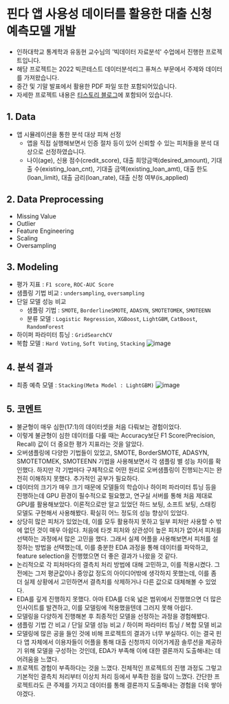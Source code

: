 # 핀다 앱 사용성 데이터를 활용한 대출 신청 예측모델 개발

- 인하대학교 통계학과 유동현 교수님의 '빅데이터 자료분석' 수업에서 진행한 프로젝트입니다. 
- 해당 프로젝트는 2022 빅콘테스트 데이터분석리그 퓨쳐스 부문에서 주제와 데이터를 가져왔습니다.
- 중간 및 기말 발표에서 활용한 PDF 파일 또한 포함되어있습니다.
- 자세한 프로젝트 내용은 [티스토리 블로그](https://sonstory.tistory.com/37)에 포함되어 있습니다.

## 1. Data

- 앱 시뮬레이션을 통한 분석 대상 피쳐 선정
  - 앱을 직접 실행해보면서 인증 절차 등이 있어 신뢰할 수 있는 피처들을 분석 대상으로 선정하였습니다.
  - 나이(age), 신용 점수(credit_score), 대출 희망금액(desired_amount), 기대출 수(existing_loan_cnt), 기대출 금액(existing_loan_amt), 대출 한도(loan_limit), 대출 금리(loan_rate), 대출 신청 여부(is_applied)
  
## 2. Data Preprocessing
- Missing Value
- Outlier
- Feature Engineering
- Scaling
- Oversampling

## 3. Modeling
- 평가 지표 : `F1 score`, `ROC-AUC Score`
- 샘플링 기법 비교 : `undersampling`, `oversampling`
- 단일 모델 성능 비교
  - 샘플링 기법 : `SMOTE`, `BorderlineSMOTE`, `ADASYN`, `SMOTETOMEK`, `SMOTEENN`
  - 분류 모델 : `Logistic Regression`, `XGBoost`, `LightGBM`, `CatBoost`, `RandomForest`
- 하이퍼 파라미터 튜닝 : `GridSearchCV`
- 복합 모델 : `Hard Voting`, `Soft Voting`, `Stacking`
![image](https://user-images.githubusercontent.com/79157951/230641643-a1fb2a69-c079-4521-88dc-00dbdbff18fe.png)

## 4. 분석 결과
- 최종 예측 모델 : `Stacking(Meta Model : LightGBM)`
![image](https://user-images.githubusercontent.com/79157951/230641540-b7e9138a-53aa-4638-b076-97a3fa20a7e1.png)

## 5. 코멘트
- 불균형이 매우 심한(17:1)의 데이터셋을 처음 다뤄보는 경험이었다.
- 이렇게 불균형이 심한 데이터를 다룰 때는 Accuracy보단 F1 Score(Precision, Recall) 값이 더 중요한 평가 지표라는 것을 알았다.
- 오버샘플링에 다양한 기법들이 있었고, SMOTE, BorderSMOTE, ADASYN, SMOTETOMEK, SMOTEENN 기법을 사용해보면서 각 샘플링 별 성능 차이를 확인했다. 하지만 각 기법마다 구체적으로 어떤 원리로 오버샘플링이 진행되는지는 완전히 이해하지 못했다. 추가적인 공부가 필요하다.
- 데이터의 크기가 매우 크기 때문에 모델들의 학습이나 하이퍼 파라미터 튜닝 등을 진행하는데 GPU 환경이 필수적으로 필요했고, 연구실 서버를 통해 처음 제대로 GPU를 활용해보았다.
이론적으로만 알고 있었던 하드 보팅, 소프트 보팅, 스태킹 모델도 구현해서 사용해봤다. 확실히 어느 정도의 성능 향상이 있었다.
- 상당히 많은 피처가 있었는데, 이를 모두 활용하지 못하고 일부 피처만 사용할 수 밖에 없던 것이 매우 아쉽다. 처음에 타겟 피처와 상관성이 높은 피처가 없어서 피처를 선택하는 과정에서 많은 고민을 했다. 그래서 실제 어플을 사용해보면서 피처를 설정하는 방법을 선택했는데, 이를 충분한 EDA 과정을 통해 데이터를 파악하고, feature selection을 진행했으면 더 좋은 결과가 나왔을 것 같다.
- 논리적으로 각 피처마다의 결측치 처리 방법에 대해 고민하고, 이를 적용시켰다. 그 전에는 그저 평균값이나 중앙값 정도의 아이디어밖에 생각하지 못했는데, 이를 좀 더 실제 상황에서 고민하면서 결측치를 삭제하거나 다른 값으로 대체해볼 수 있었다.
- EDA를 깊게 진행하지 못했다. 아마 EDA를 더욱 넓은 범위에서 진행했으면 더 많은 인사이트를 발견하고, 이를 모델링에 적용했을텐데 그러지 못해 아쉽다.
- 모델링을 다양하게 진행해본 후 최종적인 모델을 선정하는 과정을 경험해봤다.
- 샘플링 기법 간 비교 / 단일 모델 성능 비교 / 하이퍼 파라미터 튜닝 / 복합 모델 비교
- 모델링에 많은 공을 들인 것에 비해 프로젝트의 결과가 너무 부실하다. 이는 결국 핀다 앱 자체에서 이용자들이 어플을 통해 대출 신청까지 이어가게끔 솔루션을 제공하기 위해 모델을 구성하는 것인데, EDA가 부족해 이에 대한 결론까지 도출해내는 데 어려움을 느꼈다.
- 프로젝트 경험이 부족하다는 것을 느꼈다. 전체적인 프로젝트의 진행 과정도 그렇고 기본적인 결측치 처리부터 이상치 처리 등에서 부족한 점을 많이 느꼈다. 간단한 프로젝트라도 큰 주제를 가지고 데이터를 통해 결론까지 도출해내는 경험을 더욱 쌓아야겠다.
